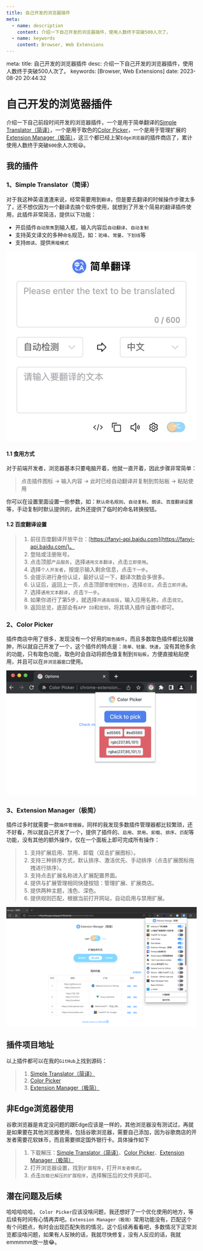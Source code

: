 ```yaml
---
title: 自己开发的浏览器插件
meta:
  - name: description
    content: 介绍一下自己开发的浏览器插件，使用人数终于突破500人次了。
  - name: keywords
    content: Browser, Web Extensions
---
```


<route lang="yaml">
meta:
  title: 自己开发的浏览器插件
  desc: 介绍一下自己开发的浏览器插件，使用人数终于突破500人次了。
  keywords: [Browser, Web Extensions]
  date: 2023-08-20 20:44:32
</route>

# 自己开发的浏览器插件

介绍一下自己前段时间开发的浏览器插件，一个是用于简单翻译的[Simple Translator（简译）](https://microsoftedge.microsoft.com/addons/detail/idejokphbhcbdjpibgibjppmolnmdlkj?hl=zh-CN)，一个是用于取色的[Color Picker](https://microsoftedge.microsoft.com/addons/detail/kdalomkmijnajhdenobbpjckagnmgmdg?hl=zh-CN)，一个是用于管理扩展的[Extension Manager（极简）](https://microsoftedge.microsoft.com/addons/detail/pfiggkflfkhohkmegglgnlgakdbmjdfh?hl=zh-CN)，这三个都已经上架`Edge浏览器`的插件商店了，累计使用人数终于突破`600`余人次啦😃。

## 我的插件
### 1、Simple Translator（简译）

对于我这种英语渣渣来说，经常需要用到`翻译`，但是要去翻译的时候操作步骤太多了，还不想仅因为一个翻译去搞个软件使用，就想到了开发个简易的翻译插件使用，此插件非常简洁，提供以下功能：

- 开启插件`自动聚焦`到输入框，输入内容后`自动翻译`、`自动复制`
- 支持英文译文的多种`命名`规范，如：`驼峰`、`常量`、`下划线`等
- 支持`朗读`、提供`黑暗模式`

![Simple Translator（简译）](./images/translator.png)

#### 1.1 食用方式

对于前端开发者，浏览器基本只要电脑开着，他就一直开着，因此步骤非常简单：

> 点击插件图标 -> 输入内容 -> 此时已经自动翻译并复制到剪贴板 -> 粘贴使用

你可以在设置里面设置一些参数，如：`默认命名规则`、`自动复制`、`朗读`、`百度翻译设置`等，手动复制时默认提供的，此外还提供了临时的命名转换按钮。

#### 1.2 百度翻译设置

> 1. 前往百度翻译开放平台：[https://fanyi-api.baidu.com](https://fanyi-api.baidu.com/)。
> 2. 登陆或注册账号。
> 3. 点击顶部`产品服务`，选择`通用文本翻译`，点击`立即使用`。
> 4. 选择`个人开发者`，按提示输入剩余信息，点击`下一步`。
> 5. 会提示进行身份认证，最好认证一下，翻译次数会多很多。
> 6. 认证后，返回上一页，点击顶部`管理控制台`，选择`总览`，点击`立即开通`。
> 7. 选择`通用文本翻译`，点击`下一步`。
> 8. 如果你进行了第5步，就选择`开通高级版`，输入应用名称，点击`提交`。
> 9. 返回总览，底部会有`APP ID`和`密钥`，将其填入插件设置中即可。

### 2、Color Picker

插件商店中用了很多，发现没有一个好用的`取色插件`，而且多数取色插件都比较臃肿，所以就自己开发了一个，这个插件的特点是：`简单、轻量、快速`，没有其他多余的功能，只有取色功能，取色时会自动将颜色值复制到`剪贴板`，方便直接粘贴使用，并且可以在`非浏览器窗口`使用。

![Color Picker](./images/picker.png)

### 3、Extension Manager（极简）

插件过多时就需要一款`插件管理器`，同样的我发现多数插件管理器都比较繁琐，还不好看，所以就自己开发了一个，提供了插件的、`启用`、`禁用`、`卸载`、`排序`、`匹配`等功能，没有其他的额外操作，仅在一个面板上即可完成所有操作：

> 1. 支持扩展启用、禁用、卸载（双击扩展图标）。
> 2. 支持三种排序方式，默认排序、激活优先、手动排序（点击扩展图标拖拽进行排序）。
> 3. 支持点击扩展名称进入扩展配置界面。
> 4. 提供与扩展管理相同快捷按钮：管理扩展、扩展商店。
> 5. 提供两种主题，浅色、深色。
> 6. 提供规则匹配，根据当前打开网站，自动启用与禁用扩展。

![Extension Manager](./images/ext-manager.png)

## 插件项目地址

以上插件都可以在我的`GitHub`上找到源码：

> 1. [Simple Translator（简译）](https://github.com/AnthonyJu/webext-simple-translator)
> 2. [Color Picker](https://github.com/AnthonyJu/webext-color-picker)
> 3. [Extension Manager（极简）](https://github.com/AnthonyJu/webext-minimalism-extension-manager)

## 非Edge浏览器使用

谷歌浏览器是肯定没问题的跟Edge应该是一样的，其他浏览器没有测试过，再就是如果要在其他浏览器使用，包括谷歌浏览器，需要自己添加，因为谷歌商店的开发者需要花软妹币，而且需要绑定国外银行卡。具体操作如下

<!-- TODO 补充 Simple Translator（简译）压缩包地址 -->

> 1. 下载解压：[Simple Translator（简译）](https://github.com/AnthonyJu/webext-simple-translator)、[Color Picker](https://raw.githubusercontent.com/AnthonyJu/static/main/color-picker/extension.zip)、[Extension Manager（极简）](https://raw.githubusercontent.com/AnthonyJu/static/main/minimalism-extension-manager/extension.zip)
> 2. 打开浏览器设置，找到`扩展程序`，打开`开发者模式`。
> 3. 点击`加载已解压的扩展程序`，选择解压后的文件夹即可。

## 潜在问题及后续

哈哈哈哈哈， `Color Picker`应该没啥问题，我还想好了一个优化使用的地方，等后续有时间有心情再弄吧。`Extension Manager（极简）`常用功能没有，匹配这个有个问题点，有时会出现匹配失败的情况，这个后续再看看吧，多数情况下正常浏览都没啥问题，如果有人反映的话，我就尽快修复，没有人反应的话，我就emmmmm放一放😂。
